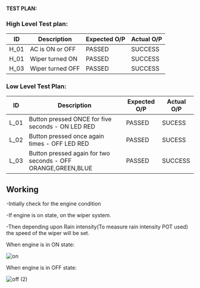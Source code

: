 
#### TEST PLAN:
### High Level Test plan:
| ID    | Description                             | Expected O/P | Actual O/P | 
|-------|-----------------------------------------| ------------ | ---------- | 
| H_01  |AC is  ON or OFF             |PASSED        |SUCCESS     | 
| H_01  |Wiper turned ON                     |PASSED        |SUCCESS     |
| H_03  |Wiper turned OFF             |PASSED        |SUCCESS     | 


### Low Level Test Plan:
| ID    | Description           | Expected O/P | Actual O/P | 
|-------|-----------------------| ------------ | -----------|
| L_01  |Button pressed ONCE for five seconds - ON LED RED          | PASSED       |SUCESS      |
| L_02  |Button pressed once again times - OFF LED RED | PASSED       |SUCESS      | Scenario     |
| L_03  |Button pressed again for two seconds - OFF ORANGE,GREEN,BLUE  | PASSED       |SUCCESS     | 


## Working

-Intially check for the engine condition

-If engine is on state, on the wiper system.

-Then depending upon Rain intensity(To measure rain intensity POT used) the speed of the wiper will be set.




When engine is in ON state:


![on](https://user-images.githubusercontent.com/79862567/168426851-0902a8c4-f47f-4aa0-8e76-e30ede15c307.jpeg)



When engine is in OFF state:


![off (2)](https://user-images.githubusercontent.com/79862567/168426873-29aebb2b-6dcb-47c1-8b7c-b8bc094d3220.jpeg)
